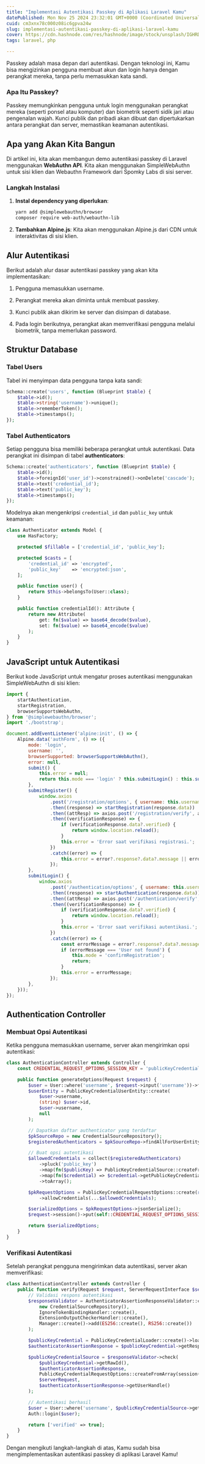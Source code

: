 ```yaml
---
title: "Implementasi Autentikasi Passkey di Aplikasi Laravel Kamu"
datePublished: Mon Nov 25 2024 23:32:01 GMT+0000 (Coordinated Universal Time)
cuid: cm3xnx78c000z08ic6gpva24w
slug: implementasi-autentikasi-passkey-di-aplikasi-laravel-kamu
cover: https://cdn.hashnode.com/res/hashnode/image/stock/unsplash/IGHRDkuhZns/upload/da93ff8302e9cac6facbb1dba3af1208.jpeg
tags: laravel, php

---
```


Passkey adalah masa depan dari autentikasi. Dengan teknologi ini, Kamu bisa mengizinkan pengguna membuat akun dan login hanya dengan perangkat mereka, tanpa perlu memasukkan kata sandi.

### Apa Itu Passkey?

Passkey memungkinkan pengguna untuk login menggunakan perangkat mereka (seperti ponsel atau komputer) dan biometrik seperti sidik jari atau pengenalan wajah. Kunci publik dan pribadi akan dibuat dan dipertukarkan antara perangkat dan server, memastikan keamanan autentikasi.

## Apa yang Akan Kita Bangun

Di artikel ini, kita akan membangun demo autentikasi passkey di Laravel menggunakan **WebAuthn API**. Kita akan menggunakan SimpleWebAuthn untuk sisi klien dan Webauthn Framework dari Spomky Labs di sisi server.

### Langkah Instalasi

1. **Instal dependency yang diperlukan**:
    
    ```bash
    yarn add @simplewebauthn/browser
    composer require web-auth/webauthn-lib
    ```
    
2. **Tambahkan Alpine.js**: Kita akan menggunakan Alpine.js dari CDN untuk interaktivitas di sisi klien.
    

## Alur Autentikasi

Berikut adalah alur dasar autentikasi passkey yang akan kita implementasikan:

1. Pengguna memasukkan username.
    
2. Perangkat mereka akan diminta untuk membuat passkey.
    
3. Kunci publik akan dikirim ke server dan disimpan di database.
    
4. Pada login berikutnya, perangkat akan memverifikasi pengguna melalui biometrik, tanpa memerlukan password.
    

## Struktur Database

### Tabel Users

Tabel ini menyimpan data pengguna tanpa kata sandi:

```php
Schema::create('users', function (Blueprint $table) {
    $table->id();
    $table->string('username')->unique();
    $table->rememberToken();
    $table->timestamps();
});
```

### Tabel Authenticators

Setiap pengguna bisa memiliki beberapa perangkat untuk autentikasi. Data perangkat ini disimpan di tabel **authenticators**:

```php
Schema::create('authenticators', function (Blueprint $table) {
    $table->id();
    $table->foreignId('user_id')->constrained()->onDelete('cascade');
    $table->text('credential_id');
    $table->text('public_key');
    $table->timestamps();
});
```

Modelnya akan mengenkripsi `credential_id` dan `public_key` untuk keamanan:

```php
class Authenticator extends Model {
    use HasFactory;

    protected $fillable = ['credential_id', 'public_key'];

    protected $casts = [
        'credential_id' => 'encrypted',
        'public_key'    => 'encrypted:json',
    ];

    public function user() {
        return $this->belongsTo(User::class);
    }

    public function credentialId(): Attribute {
        return new Attribute(
            get: fn($value) => base64_decode($value),
            set: fn($value) => base64_encode($value)
        );
    }
}
```

## JavaScript untuk Autentikasi

Berikut kode JavaScript untuk mengatur proses autentikasi menggunakan SimpleWebAuthn di sisi klien:

```javascript
import {
    startAuthentication,
    startRegistration,
    browserSupportsWebAuthn,
} from '@simplewebauthn/browser';
import './bootstrap';

document.addEventListener('alpine:init', () => {
    Alpine.data('authForm', () => ({
        mode: 'login',
        username: '',
        browserSupported: browserSupportsWebAuthn(),
        error: null,
        submit() {
            this.error = null;
            return this.mode === 'login' ? this.submitLogin() : this.submitRegister();
        },
        submitRegister() {
            window.axios
                .post('/registration/options', { username: this.username })
                .then((response) => startRegistration(response.data))
                .then((attResp) => axios.post('/registration/verify', attResp))
                .then((verificationResponse) => {
                    if (verificationResponse.data?.verified) {
                        return window.location.reload();
                    }
                    this.error = 'Error saat verifikasi registrasi.';
                })
                .catch((error) => {
                    this.error = error?.response?.data?.message || error;
                });
        },
        submitLogin() {
            window.axios
                .post('/authentication/options', { username: this.username })
                .then((response) => startAuthentication(response.data))
                .then((attResp) => axios.post('/authentication/verify', attResp))
                .then((verificationResponse) => {
                    if (verificationResponse.data?.verified) {
                        return window.location.reload();
                    }
                    this.error = 'Error saat verifikasi autentikasi.';
                })
                .catch((error) => {
                    const errorMessage = error?.response?.data?.message || error;
                    if (errorMessage === 'User not found') {
                        this.mode = 'confirmRegistration';
                        return;
                    }
                    this.error = errorMessage;
                });
        },
    }));
});
```

## Authentication Controller

### Membuat Opsi Autentikasi

Ketika pengguna memasukkan username, server akan mengirimkan opsi autentikasi:

```php
class AuthenticationController extends Controller {
    const CREDENTIAL_REQUEST_OPTIONS_SESSION_KEY = 'publicKeyCredentialRequestOptions';

    public function generateOptions(Request $request) {
        $user = User::where('username', $request->input('username'))->firstOrFail();
        $userEntity = PublicKeyCredentialUserEntity::create(
            $user->username,
            (string) $user->id,
            $user->username,
            null
        );

        // Dapatkan daftar authenticator yang terdaftar
        $pkSourceRepo = new CredentialSourceRepository();
        $registeredAuthenticators = $pkSourceRepo->findAllForUserEntity($userEntity);

        // Buat opsi autentikasi
        $allowedCredentials = collect($registeredAuthenticators)
            ->pluck('public_key')
            ->map(fn($publicKey) => PublicKeyCredentialSource::createFromArray($publicKey))
            ->map(fn($credential) => $credential->getPublicKeyCredentialDescriptor())
            ->toArray();

        $pkRequestOptions = PublicKeyCredentialRequestOptions::create(random_bytes(32))
            ->allowCredentials(...$allowedCredentials);

        $serializedOptions = $pkRequestOptions->jsonSerialize();
        $request->session()->put(self::CREDENTIAL_REQUEST_OPTIONS_SESSION_KEY, $serializedOptions);

        return $serializedOptions;
    }
}
```

### Verifikasi Autentikasi

Setelah perangkat pengguna mengirimkan data autentikasi, server akan memverifikasi:

```php
class AuthenticationController extends Controller {
    public function verify(Request $request, ServerRequestInterface $serverRequest) {
        // Validasi respons autentikasi
        $responseValidator = AuthenticatorAssertionResponseValidator::create(
            new CredentialSourceRepository(),
            IgnoreTokenBindingHandler::create(),
            ExtensionOutputCheckerHandler::create(),
            Manager::create()->add(ES256::create(), RS256::create())
        );

        $publicKeyCredential = PublicKeyCredentialLoader::create()->load(json_encode($request->all()));
        $authenticatorAssertionResponse = $publicKeyCredential->getResponse();

        $publicKeyCredentialSource = $responseValidator->check(
            $publicKeyCredential->getRawId(),
            $authenticatorAssertionResponse,
            PublicKeyCredentialRequestOptions::createFromArray(session(self::CREDENTIAL_REQUEST_OPTIONS_SESSION_KEY)),
            $serverRequest,
            $authenticatorAssertionResponse->getUserHandle()
        );

        // Autentikasi berhasil
        $user = User::where('username', $publicKeyCredentialSource->getUserHandle())->firstOrFail();
        Auth::login($user);

        return ['verified' => true];
    }
}
```

Dengan mengikuti langkah-langkah di atas, Kamu sudah bisa mengimplementasikan autentikasi passkey di aplikasi Laravel Kamu!